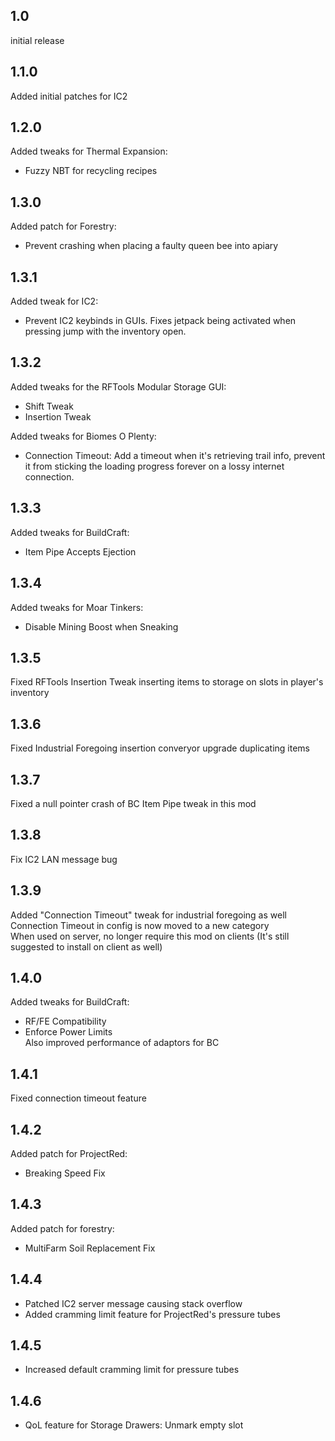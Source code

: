 ## 1.0
initial release
## 1.1.0
Added initial patches for IC2
## 1.2.0
Added tweaks for Thermal Expansion:  
- Fuzzy NBT for recycling recipes
## 1.3.0
Added patch for Forestry:  
- Prevent crashing when placing a faulty queen bee into apiary  
## 1.3.1
Added tweak for IC2:
- Prevent IC2 keybinds in GUIs. Fixes jetpack being activated when pressing jump with the inventory open.  
## 1.3.2
Added tweaks for the RFTools Modular Storage GUI:  
- Shift Tweak  
- Insertion Tweak  

Added tweaks for Biomes O Plenty:  
- Connection Timeout: Add a timeout when it's retrieving trail info, prevent it from sticking the loading progress forever on a lossy internet connection.  
## 1.3.3
Added tweaks for BuildCraft:  
- Item Pipe Accepts Ejection
## 1.3.4
Added tweaks for Moar Tinkers:
- Disable Mining Boost when Sneaking
## 1.3.5
Fixed RFTools Insertion Tweak inserting items to storage on slots in player's inventory
## 1.3.6
Fixed Industrial Foregoing insertion converyor upgrade duplicating items  
## 1.3.7
Fixed a null pointer crash of BC Item Pipe tweak in this mod   
## 1.3.8
Fix IC2 LAN message bug  
## 1.3.9
Added "Connection Timeout" tweak for industrial foregoing as well  
Connection Timeout in config is now moved to a new category  
When used on server, no longer require this mod on clients (It's still suggested to install on client as well)  
## 1.4.0
Added tweaks for BuildCraft:  
- RF/FE Compatibility  
- Enforce Power Limits  
Also improved performance of adaptors for BC  
## 1.4.1
Fixed connection timeout feature  
## 1.4.2
Added patch for ProjectRed:
- Breaking Speed Fix
## 1.4.3
Added patch for forestry:  
- MultiFarm Soil Replacement Fix  
## 1.4.4
- Patched IC2 server message causing stack overflow  
- Added cramming limit feature for ProjectRed's pressure tubes
## 1.4.5
- Increased default cramming limit for pressure tubes
## 1.4.6
- QoL feature for Storage Drawers: Unmark empty slot  
